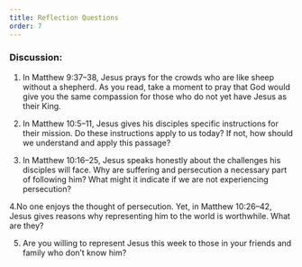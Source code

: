 ```yaml
---
title: Reflection Questions
order: 7
---
```


### Discussion:

1. In Matthew 9:37–38, Jesus prays for the crowds who are like sheep without a shepherd. As you read, take a moment to pray that God would give you the same compassion for those who do not yet have Jesus as their King.

2. In Matthew 10:5–11, Jesus gives his disciples specific instructions for their mission. Do these instructions apply to us today? If not, how should we understand and apply this passage?

3. In Matthew 10:16–25, Jesus speaks honestly about the challenges his disciples will face. Why are suffering and persecution a necessary part of following him? What might it indicate if we are not experiencing persecution?

4.No one enjoys the thought of persecution. Yet, in Matthew 10:26–42, Jesus gives reasons why representing him to the world is worthwhile. What are they?

5. Are you willing to represent Jesus this week to those in your friends and family who don’t know him? 









